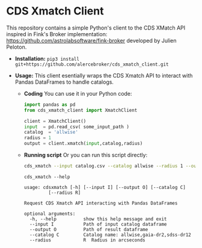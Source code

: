 # CDS Xmatch Client

This repository contains a simple Python's client to the CDS XMatch API inspired in Fink's Broker implementation: https://github.com/astrolabsoftware/fink-broker developed by Julien Peloton.

* **Installation:**  `pip3 install git+https://github.com/alercebroker/cds_xmatch_client.git`

* **Usage:** This client esentially wraps the CDS Xmatch API to interact with Pandas DataFrames to handle catalogs.
  
  * **Coding** You can use it in your Python code:

    ```python
    import pandas as pd
    from cds_xmatch_client import XmatchClient

    client = XmatchClient()
    input  = pd.read_csv( some_input_path )
    catalog  = 'allwise'
    radius = 1
    output = client.xmatch(input,catalog,radius)
    ```
    
  * **Running scrìpt** Or you can run this script directly:
    
    ```bash
    cds_xmatch --input catalog.csv --catalog allwise --radius 1 --output result.csv
    ```
    
    ```
    cds_xmatch --help 

	usage: cdsxmatch [-h] [--input I] [--output O] [--catalog C]
			 [--radius R]

	Request CDS Xmatch API interacting with Pandas DataFrames

	optional arguments:
	  -h, --help          show this help message and exit
	  --input I           Path of input catalog dataframe
	  --output O          Path of result dataframe
	  --catalog C         Catalog name: allwise,gaia-dr2,sdss-dr12
	  --radius            R  Radius in arcseconds
    ```
  
